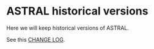 # ASTRAL historical versions

Here we will keep historical versions of ASTRAL. 

See this [CHANGE LOG](https://github.com/smirarab/ASTRAL/blob/master/CHANGELOG.md).

